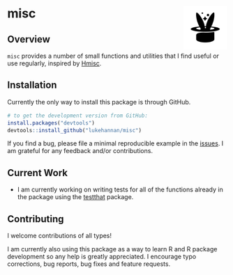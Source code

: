 # misc <img src="man/figures/logo.svg" align="right" width="100" />

## Overview

`misc` provides a number of small functions and utilities that I find useful or use regularly, inspired by [Hmisc](https://github.com/harrelfe/Hmisc).

## Installation

Currently the only way to install this package is through GitHub.

``` r
# to get the development version from GitHub:
install.packages("devtools")
devtools::install_github("lukehannan/misc")
```

If you find a bug, please file a minimal reproducible example in the
[issues](https://github.com/lukehannan/misc/issues). I am grateful for any feedback and/or contributions.

## Current Work

* I am currently working on writing tests for all of the functions already in the package using the [testthat](https://testthat.r-lib.org/) package. 

## Contributing

I welcome contributions of all types\!

I am currently also using this package as a way to learn R and R package development so any help is greatly appreciated. I encourage typo corrections, bug reports, bug fixes and feature
requests. 
